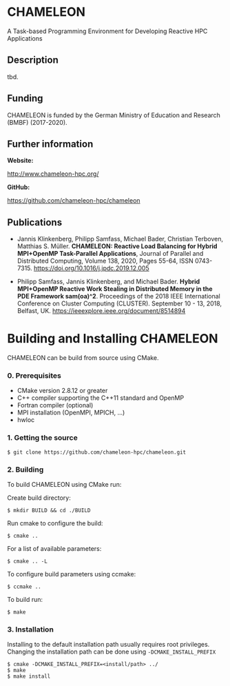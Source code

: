 CHAMELEON
====

A Task-based Programming Environment for Developing Reactive HPC Applications

Description
-------

tbd.

Funding
-------

CHAMELEON is funded by the German Ministry of Education and Research (BMBF) (2017-2020).


Further information
---------

**Website:**

http://www.chameleon-hpc.org/

**GitHub:**

https://github.com/chameleon-hpc/chameleon

Publications
---------

* Jannis Klinkenberg, Philipp Samfass, Michael Bader, Christian Terboven, Matthias S. Müller. **CHAMELEON: Reactive Load Balancing for Hybrid MPI+OpenMP Task-Parallel Applications**, Journal of Parallel and Distributed Computing, Volume 138, 2020, Pages 55-64, ISSN 0743-7315. https://doi.org/10.1016/j.jpdc.2019.12.005

* Philipp Samfass, Jannis Klinkenberg, and Michael Bader. **Hybrid MPI+OpenMP Reactive Work Stealing in Distributed Memory in the PDE Framework sam(oa)^2**. Proceedings of the 2018 IEEE International Conference on Cluster Computing (CLUSTER). September 10 - 13, 2018, Belfast, UK. https://ieeexplore.ieee.org/document/8514894



Building and Installing CHAMELEON
============

CHAMELEON can be build from source using CMake.

### 0. Prerequisites

- CMake version 2.8.12 or greater
- C++ compiler supporting the C++11 standard and OpenMP
- Fortran compiler (optional)
- MPI installation (OpenMPI, MPICH, ...)
- hwloc

### 1. Getting the source 

    $ git clone https://github.com/chameleon-hpc/chameleon.git

### 2. Building

To build CHAMELEON using CMake run:

Create build directory:

    $ mkdir BUILD && cd ./BUILD

Run cmake to configure the build:

    $ cmake ..

For a list of available parameters:

    $ cmake .. -L

To configure build parameters using ccmake:

    $ ccmake ..

To build run:

    $ make

### 3. Installation

Installing to the default installation path usually requires root privileges. Changing the installation path can be done using `-DCMAKE_INSTALL_PREFIX`

    $ cmake -DCMAKE_INSTALL_PREFIX=<install/path> ../
    $ make
    $ make install
